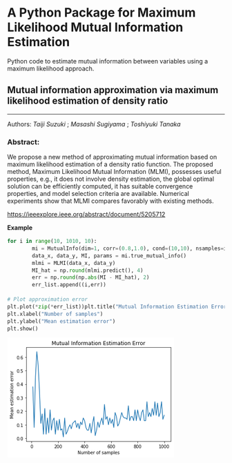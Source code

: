 # A Python Package for Maximum Likelihood Mutual Information Estimation
Python code to estimate mutual information between variables using a maximum likelihood approach.

## Mutual information approximation via maximum likelihood estimation of density ratio 
---
Authors: *Taiji Suzuki* ; *Masashi Sugiyama* ; *Toshiyuki Tanaka*


### Abstract:
We propose a new method of approximating mutual information based on maximum likelihood estimation of a density ratio function.
The proposed method, Maximum Likelihood Mutual Information (MLMI), possesses useful properties, e.g., it does not involve density estimation, 
the global optimal solution can be efficiently computed, it has suitable convergence properties, 
and model selection criteria are available. 
Numerical experiments show that MLMI compares favorably with existing methods.

https://ieeexplore.ieee.org/abstract/document/5205712


**Example**

``` python
for i in range(10, 1010, 10):
        mi = MutualInfo(dim=1, corr=(0.8,1.0), cond=(10,10), nsamples=i, seed=SEED)
        data_x, data_y, MI, params = mi.true_mutual_info()
        mlmi = MLMI(data_x, data_y)
        MI_hat = np.round(mlmi.predict(), 4)
        err = np.round(np.abs(MI - MI_hat), 2)
        err_list.append((i,err))

# Plot approximation error
plt.plot(*zip(*err_list))plt.title("Mutual Information Estimation Error")
plt.xlabel("Number of samples")
plt.ylabel("Mean estimation error")
plt.show()
```

![Tux, the Linux mascot](/mlmi_example.png)
